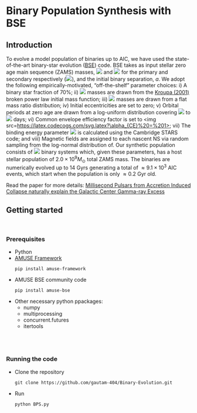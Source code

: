 # Binary Population Synthesis with BSE

## Introduction
To evolve a model population of binaries up to AIC, we have used the state-of-the-art binary-star evolution ([BSE](http://www.ascl.net/1303.014)) code. BSE takes as input stellar zero age main sequence (ZAMS) masses, <img src=https://latex.codecogs.com/svg.latex?M_{1,ZAMS}> and <img src=https://latex.codecogs.com/svg.latex?M_{2,ZAMS}> for the primary and secondary respectively (<img src=https://latex.codecogs.com/svg.latex?M_{1,ZAMS}%20\ge%20M_{2,ZAMS}>), and the initial binary separation, $a$. We adopt the following empirically-motivated, “off-the-shelf” parameter choices: i) A binary star fraction of 70%; ii) <img src=https://latex.codecogs.com/svg.latex?M_{1,ZAMS}> masses are drawn from the [Kroupa (2001)](https://ui.adsabs.harvard.edu/abs/2001MNRAS.322..231K/abstract) broken power law initial mass function; iii) <img src=https://latex.codecogs.com/svg.latex?M_{2,ZAMS}> masses are drawn from a flat mass ratio distribution; iv) Initial eccentricities are set to zero; v) Orbital periods at zero age are drawn from a log-uniform distribution covering <img src=https://latex.codecogs.com/svg.latex?10> to <img src=https://latex.codecogs.com/svg.latex?10^4> days; vi) Common envelope efficiency factor is set to <img src=https://latex.codecogs.com/svg.latex?\alpha_{CE}%20=%201>; vii) The binding energy parameter <img src=https://latex.codecogs.com/svg.latex?\lambda_b> is calculated using the Cambridge STARS code; and viii) Magnetic fields are assigned to each nascent NS via random sampling from the log-normal distribution of. Our synthetic population consists of <img src=https://latex.codecogs.com/svg.latex?\approx6.3\times10^7> binary systems which, given these parameters, has a host stellar population of $2.0\times 10^9 M_\odot$ total ZAMS mass. The binaries are numerically evolved up to 14 Gyrs generating a total of $\approx9.1\times10^3$ AIC events, which start when the population is only $\approx0.2$ Gyr old.

Read the paper for more details: [Millisecond Pulsars from Accretion Induced Collapse naturally explain the Galactic Center Gamma-ray Excess](https://arxiv.org/abs/2106.00222)

## Getting started
<br>

### Prerequisites
* Python
* [AMUSE Framework](https://github.com/amusecode/amuse)
    <br> 
    ```
    pip install amuse-framework
    ```
* AMUSE BSE community code
    <br> 
    ```
    pip install amuse-bse
    ```
* Other necessary python ppackages:
    * numpy
    * multiprocessing
    * concurrent.futures
    * itertools
<br>
<br>

### Running the code
* Clone the repository
    ```
    git clone https://github.com/gautam-404/Binary-Evolution.git
    ```
* Run 
    ```
    python BPS.py
    ```
